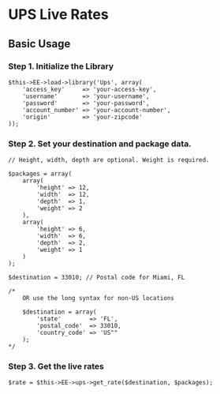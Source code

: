 # UPS Live Rates

## Basic Usage

### Step 1. Initialize the Library

	$this->EE->load->library('Ups', array(
		'access_key'     => 'your-access-key',
		'username'       => 'your-username',
		'password'       => 'your-password',
		'account_number' => 'your-account-number',
		'origin' 	 	 => 'your-zipcode'
	));
	
### Step 2. Set your destination and package data.

	// Height, width, depth are optional. Weight is required.
	
	$packages = array(
		array(
			'height' => 12,
			'width'  => 12,
			'depth'  => 1,
			'weight' => 2
		),
		array(
			'height' => 6,
			'width'  => 6,
			'depth'  => 2,
			'weight' => 1
		)
	);
	
	$destination = 33010; // Postal code for Miami, FL
	
	/*
		OR use the long syntax for non-US locations
		
		$destination = array(
			'state'        => 'FL',
			'postal_code'  => 33010,
			'country_code' => 'US""
		);
	*/

### Step 3. Get the live rates

	$rate = $this->EE->ups->get_rate($destination, $packages);
